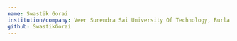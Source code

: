 ```yaml
---
name: Swastik Gorai
institution/company: Veer Surendra Sai University Of Technology, Burla
github: SwastikGorai
---
```

